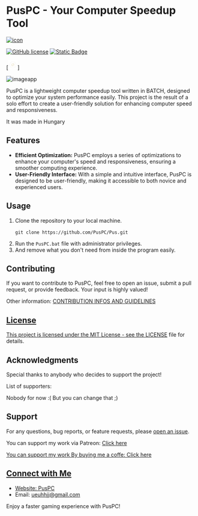 <h1>PusPC - Your Computer Speedup Tool</h1>

[![icon](https://github.com/PusPC/Pus/assets/136448868/76955a3c-c559-47c6-9af9-4f647a6e6b95)](https://PusPC.site)

[![GitHub license](https://img.shields.io/badge/license-MIT-blue.svg)](https://github.com/PusPC/Pus/blob/master/LICENSE) 
[![Static Badge](https://img.shields.io/badge/contributors-1-green)](https://github.com/PusPC)

[![TeStAnD](https://github.com/PusPC/Pus/blob/main/.github/200wPUS_25_1_50.webp)]

![imageapp](https://github.com/PusPC/Pus/assets/136448868/f062d0ee-1c28-4af5-8cda-a2a03cf37be2)

<p>PusPC is a lightweight computer speedup tool written in BATCH, designed to optimize your system performance easily. This project is the result of a solo effort to create a user-friendly solution for enhancing computer speed and responsiveness.</p>
<p>It was made in Hungary</p>

<h2>Features</h2>

<ul>
  <li><strong>Efficient Optimization:</strong> PusPC employs a series of optimizations to enhance your computer's speed and responsiveness, ensuring a smoother computing experience.</li>
  <li><strong>User-Friendly Interface:</strong> With a simple and intuitive interface, PusPC is designed to be user-friendly, making it accessible to both novice and experienced users.</li>
</ul>

<h2>Usage</h2>

<ol>
  <li>Clone the repository to your local machine.
    <pre><code>git clone https://github.com/PusPC/Pus.git</code></pre>
  </li>
  <li>Run the <code>PusPC.bat</code> file with administrator privileges.</li>
  <li>And remove what you don't need from inside the program easily.</li>
</ol>

<h2>Contributing</h2>

<p>If you want to contribute to PusPC, feel free to open an issue, submit a pull request, or provide feedback. Your input is highly valued!</p>
<p>Other information: <a href="https://github.com/PusPC/Pus/blob/main/CONTRIBUTING.md"</a>CONTRIBUTION INFOS AND GUIDELINES</p>

<h2>License</h2>

<p>This project is licensed under the MIT License - see the <a href="LICENSE">LICENSE</a> file for details.</p>

<h2>Acknowledgments</h2>

<p>Special thanks to anybody who decides to support the project!</p>
<p>List of supporters:</p>
<p>Nobody for now :( But you can change that ;)</p>

<h2>Support</h2>

<p>For any questions, bug reports, or feature requests, please <a href="https://github.com/PusPC/Pus/issues">open an issue</a>.</p>
<p>You can support my work via Patreon: <a href="https://www.patreon.com/Pus537"</a>Click here</p>
<p>You can support my work By buying me a coffe: <a href="https://www.buymeacoffee.com/PusPC"</a>Click here</p>

<h2>Connect with Me</h2>

<ul>
  <li>Website: <a href="https://puspc.site">PusPC</a></li>
  <li>Email: <a href="mailto:ueuhhjj@gmail.com">ueuhhjj@gmail.com</a></li>
</ul>

<p>Enjoy a faster gaming experience with PusPC!</p>
